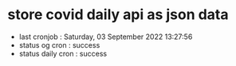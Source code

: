 # store covid daily api as json data

- last cronjob : Saturday, 03 September 2022 13:27:56
- status og cron : success
- status daily cron : success
      
      
